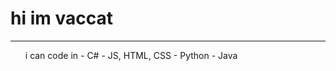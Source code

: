 <h1>hi im vaccat</h1>
<hr>

<ul>
  i can code in
  <il>
    - C#
    - JS, HTML, CSS
    - Python
    - Java
  </il>
</ul>
